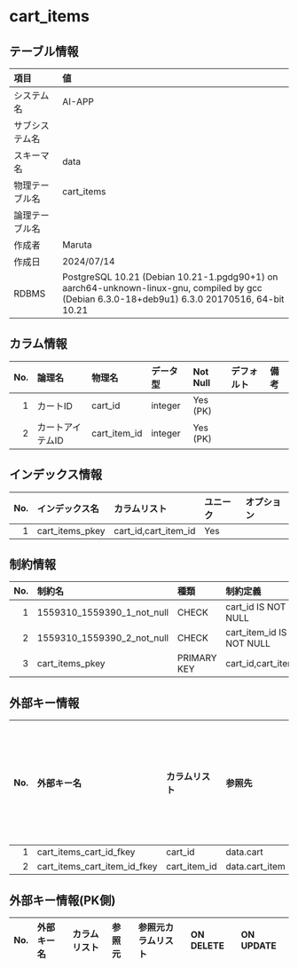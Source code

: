 # cart_items

## テーブル情報

| 項目                           | 値                                                                                                   |
|:-------------------------------|:-----------------------------------------------------------------------------------------------------|
| システム名                     | AI-APP                                                                                               |
| サブシステム名                 |                                                                                                      |
| スキーマ名                     | data                                                                                                 |
| 物理テーブル名                 | cart_items                                                                                           |
| 論理テーブル名                 |                                                                                                      |
| 作成者                         | Maruta                                                                                               |
| 作成日                         | 2024/07/14                                                                                           |
| RDBMS                          | PostgreSQL 10.21 (Debian 10.21-1.pgdg90+1) on aarch64-unknown-linux-gnu, compiled by gcc (Debian 6.3.0-18+deb9u1) 6.3.0 20170516, 64-bit 10.21 |



## カラム情報

| No. | 論理名                         | 物理名                         | データ型                       | Not Null | デフォルト           | 備考                           |
|----:|:-------------------------------|:-------------------------------|:-------------------------------|:---------|:---------------------|:-------------------------------|
|   1 | カートID                       | cart_id                        | integer                        | Yes (PK) |                      |                                |
|   2 | カートアイテムID               | cart_item_id                   | integer                        | Yes (PK) |                      |                                |



## インデックス情報

| No. | インデックス名                 | カラムリスト                             | ユニーク   | オプション                     | 
|----:|:-------------------------------|:-----------------------------------------|:-----------|:-------------------------------|
|   1 | cart_items_pkey                | cart_id,cart_item_id                     | Yes        |                                |



## 制約情報

| No. | 制約名                         | 種類                           | 制約定義                       |
|----:|:-------------------------------|:-------------------------------|:-------------------------------|
|   1 | 1559310_1559390_1_not_null     | CHECK                          | cart_id IS NOT NULL            |
|   2 | 1559310_1559390_2_not_null     | CHECK                          | cart_item_id IS NOT NULL       |
|   3 | cart_items_pkey                | PRIMARY KEY                    | cart_id,cart_item_id           |



## 外部キー情報

| No. | 外部キー名                     | カラムリスト                             | 参照先                         | 参照先カラムリスト                       | ON DELETE    | ON UPDATE    |
|----:|:-------------------------------|:-----------------------------------------|:-------------------------------|:-----------------------------------------|:-------------|:-------------|
|   1 | cart_items_cart_id_fkey        | cart_id                                  | data.cart                      | id                                       | CASCADE      |              |
|   2 | cart_items_cart_item_id_fkey   | cart_item_id                             | data.cart_item                 | id                                       | CASCADE      |              |



## 外部キー情報(PK側)

| No. | 外部キー名                     | カラムリスト                             | 参照元                         | 参照元カラムリスト                       | ON DELETE    | ON UPDATE    |
|----:|:-------------------------------|:-----------------------------------------|:-------------------------------|:-----------------------------------------|:-------------|:-------------|


